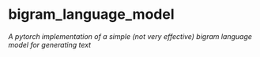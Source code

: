 # bigram_language_model
###### A pytorch implementation of a simple (not very effective) bigram language model for generating text

